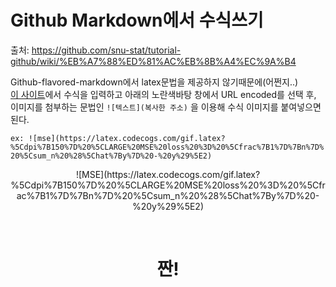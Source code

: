 # Github Markdown에서 수식쓰기

출처: https://github.com/snu-stat/tutorial-github/wiki/%EB%A7%88%ED%81%AC%EB%8B%A4%EC%9A%B4

Github-flavored-markdown에서 latex문법을 제공하지 않기때문에(어쩐지..)
<br/>
[이 사이트](https://www.codecogs.com/latex/eqneditor.php)에서 수식을 입력하고 아래의 노란색바탕 창에서 URL encoded를 선택 후,    
이미지를 첨부하는 문법인 `![텍스트](복사한 주소)` 을 이용해 수식 이미지를 붙여넣으면 된다.

`ex: ![mse](https://latex.codecogs.com/gif.latex?%5Cdpi%7B150%7D%20%5CLARGE%20MSE%20loss%20%3D%20%5Cfrac%7B1%7D%7Bn%7D%20%5Csum_n%20%28%5Chat%7By%7D%20-%20y%29%5E2) `
<br/>
<p align="center">
![MSE](https://latex.codecogs.com/gif.latex?%5Cdpi%7B150%7D%20%5CLARGE%20MSE%20loss%20%3D%20%5Cfrac%7B1%7D%7Bn%7D%20%5Csum_n%20%28%5Chat%7By%7D%20-%20y%29%5E2)
</p>
<br/>

<h1 align="center">짠!</h1>
